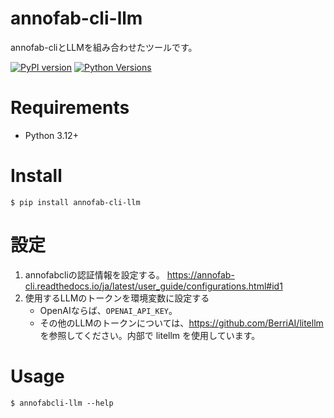 # annofab-cli-llm
annofab-cliとLLMを組み合わせたツールです。

[![PyPI version](https://badge.fury.io/py/annofabcli-llm.svg)](https://badge.fury.io/py/annofabcli-llm)
[![Python Versions](https://img.shields.io/pypi/pyversions/annofabcli-llm.svg)](https://pypi.org/project/annofabcli-llm/)



# Requirements
* Python 3.12+

# Install

```
$ pip install annofab-cli-llm
```

# 設定
1. annofabcliの認証情報を設定する。 https://annofab-cli.readthedocs.io/ja/latest/user_guide/configurations.html#id1
2. 使用するLLMのトークンを環境変数に設定する
    * OpenAIならば、`OPENAI_API_KEY`。
    * その他のLLMのトークンについては、https://github.com/BerriAI/litellm を参照してください。内部で litellm を使用しています。
    
    
# Usage

```
$ annofabcli-llm --help
```

